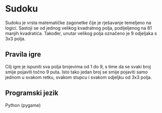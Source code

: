 # Sudoku
Sudoku je vrsta matematičke zagonetke čije je rješavanje temeljeno na logici. Sastoji se od jednog velikog kvadratnog polja, podijeljenog na 81 manjih kvadratića. Također, unutar velikog polja označeno je 9 odjeljaka s 3x3 polja.
## Pravila igre
Cilj igre je ispuniti sva polja brojevima od 1 do 9, s time da se svaki broj smije pojaviti točno 9 puta. Isto tako jedan broj se smije pojaviti samo jednom u svakom retku, svakom stupcu i svakom odjeljku od 3x3 polja.
## Programski jezik
Python (pygame)
